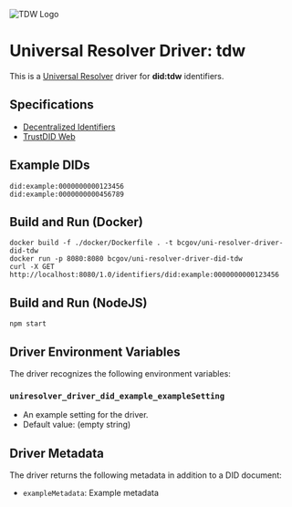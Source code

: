 ![TDW Logo](https://bcgov.github.io/trustdidweb/tdw.jpg)

# Universal Resolver Driver: tdw

This is a [Universal Resolver](https://github.com/decentralized-identity/universal-resolver/) driver for **did:tdw** identifiers.

## Specifications

* [Decentralized Identifiers](https://w3c.github.io/did-core/)
* [TrustDID Web](https://bcgov.github.io/trustdidweb/)

## Example DIDs

```
did:example:0000000000123456
did:example:0000000000456789
```

## Build and Run (Docker)

```
docker build -f ./docker/Dockerfile . -t bcgov/uni-resolver-driver-did-tdw
docker run -p 8080:8080 bcgov/uni-resolver-driver-did-tdw
curl -X GET http://localhost:8080/1.0/identifiers/did:example:0000000000123456
```

## Build and Run (NodeJS)

```
npm start
```

## Driver Environment Variables

The driver recognizes the following environment variables:

### `uniresolver_driver_did_example_exampleSetting`

 * An example setting for the driver.
 * Default value: (empty string)

## Driver Metadata

The driver returns the following metadata in addition to a DID document:

* `exampleMetadata`: Example metadata
